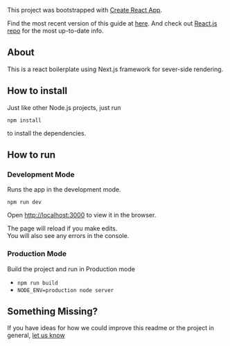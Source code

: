 This project was bootstrapped with [Create React App](https://github.com/facebook/create-react-app).

Find the most recent version of this guide at [here](https://github.com/facebook/create-react-app/blob/master/README.md). And check out [React.js repo](https://github.com/facebook/react/) for the most up-to-date info.

## About

This is a react boilerplate using Next.js framework for sever-side rendering.

## How to install

Just like other Node.js projects, just run
```
npm install
```
to install the dependencies.

## How to run

### Development Mode
Runs the app in the development mode.<br>

```
npm run dev
```

Open [http://localhost:3000](http://localhost:3000) to view it in the browser.

The page will reload if you make edits.<br>
You will also see any errors in the console.

### Production Mode
Build the project and run in Production mode

- `npm run build`
- `NODE_ENV=production node server`

## Something Missing?

If you have ideas for how we could improve this readme or the project in general, [let us know](https://github.com/mikiharian/fishery-market-frontend/issues)
